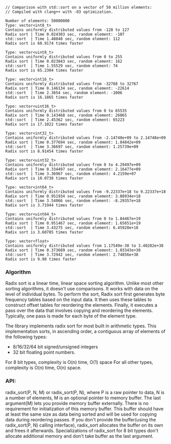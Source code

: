 ```
// Comparison with std::sort on a vector of 50 million elements:
// Compiled with clang++ with -O3 optimization.
 
Number of elements: 50000000
Type: vector<int8_t>
Contains uniformly distributed values from -128 to 127
Radix sort | Time 0.024303 sec, random element: -107
std::sort  | Time 1.48048 sec, random element: 112
Radix sort is 60.9174 times faster

Type: vector<uint8_t>
Contains uniformly distributed values from 0 to 255
Radix sort | Time 0.023843 sec, random element: 162
std::sort  | Time 1.55529 sec, random element: 74
Radix sort is 65.2304 times faster

Type: vector<int16_t>
Contains uniformly distributed values from -32768 to 32767
Radix sort | Time 0.146134 sec, random element: -22614
std::sort  | Time 2.3654 sec, random element: -1006
Radix sort is 16.1865 times faster

Type: vector<uint16_t>
Contains uniformly distributed values from 0 to 65535
Radix sort | Time 0.143468 sec, random element: 26065
std::sort  | Time 2.45362 sec, random element: 65223
Radix sort is 17.1022 times faster

Type: vector<int32_t>
Contains uniformly distributed values from -2.14748e+09 to 2.14748e+09
Radix sort | Time 0.377694 sec, random element: 1.84842e+09
std::sort  | Time 3.36697 sec, random element: 1.25739e+09
Radix sort is 8.91454 times faster

Type: vector<uint32_t>
Contains uniformly distributed values from 0 to 4.29497e+09
Radix sort | Time 0.334497 sec, random element: 2.16477e+09
std::sort  | Time 3.36967 sec, random element: 4.2159e+07
Radix sort is 10.0738 times faster

Type: vector<int64_t>
Contains uniformly distributed values from -9.22337e+18 to 9.22337e+18
Radix sort | Time 0.951934 sec, random element: 3.08934e+18
std::sort  | Time 3.54066 sec, random element: -8.29357e+18
Radix sort is 3.71944 times faster

Type: vector<uint64_t>
Contains uniformly distributed values from 0 to 1.84467e+19
Radix sort | Time 0.951467 sec, random element: 1.65651e+19
std::sort  | Time 3.43275 sec, random element: 6.45928e+18
Radix sort is 3.60785 times faster

Type: vector<float>
Contains uniformly distributed values from 1.17549e-38 to 3.40282e+38
Radix sort | Time 0.373689 sec, random element: 1.03343e+38
std::sort  | Time 3.72942 sec, random element: 2.74856e+38
Radix sort is 9.98 times faster
```
### Algorithm
Radix sort is a linear time, linear space sorting algorithm.
Unlike most other sorting algorithms, it doesn't use comparisons.
It works with data on the level of individual bytes.
To perform the sort, Radix sort first generates byte frequency tables based on the input data. It then uses these tables to construct offset tables for reordering the elements. Finally, it executes a pass over the data that involves copying and reordering the elements. Typically, one pass is made for each byte of the element type.


The library implements radix sort for most built in
arithmetic types. This implementation sorts, in ascending order,
a contiguous array of elements of the following types:
- 8/16/32/64 bit signed/unsigned integers
- 32 bit floating point numbers.  

For 8 bit types, complexity is O(n) time, O(1) space
For all other types, complexity is O(n) time, O(n) space.

### API:

radix_sort(P, N, M) or radix_sort(P, N), where
P is a raw pointer to data, N is a number of elements,
M is an optional pointer to memory buffer.
The last argument(M) lets you provide memory buffer externally.
There is no requirement for initialization of this memory buffer.
This buffer should have at least the same size as data being sorted
and will be used for copying data during reordering passes.
If you don't provide the buffer(using the radix_sort(P, N) calling interface), 
radix_sort allocates the buffer on its own and frees it afterwards. 
Specializations of radix_sort for 8 bit types don't allocate 
additional memory and don't take buffer as the last argument.
